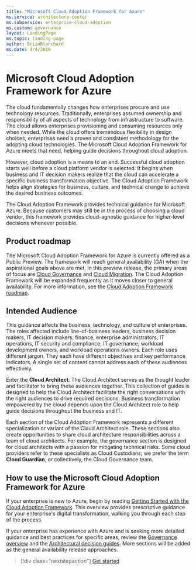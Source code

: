 ```yaml
---
title: "Microsoft Cloud Adoption Framework for Azure"
ms.service: architecture-center
ms.subservice: enterprise-cloud-adoption
ms.custom: governance
layout: LandingPage
ms.topic: landing-page
author: BrianBlanchard
ms.date: 4/4/2019
---
```


# Microsoft Cloud Adoption Framework for Azure

The cloud fundamentally changes how enterprises procure and use technology resources. Traditionally, enterprises assumed ownership and responsibility of all aspects of technology from infrastructure to software. The cloud allows enterprises provisioning and consuming resources only when needed. While the cloud offers tremendous flexibility in design choices, enterprises need a proven and consistent methodology for the adopting cloud technologies. The Microsoft Cloud Adoption Framework for Azure meets that need, helping guide decisions throughout cloud adoption.

However, cloud adoption is a means to an end. Successful cloud adoption starts well before a cloud platform vendor is selected. It begins when business and IT decision makers realize that the cloud can accelerate a specific business transformation objective. The Cloud Adoption Framework helps align strategies for business, culture, and technical change to achieve the desired business outcomes.

The Cloud Adoption Framework provides technical guidance for Microsoft Azure. Because customers may still be in the process of choosing a cloud vendor, this framework provides cloud-agnostic guidance for higher-level decisions whenever possible.

## Product roadmap

The Microsoft Cloud Adoption Framework for Azure is currently offered as a Public Preview. The framework will reach general availability (GA) when the aspirational goals above are met. In this preview release, the primary areas of focus are [Cloud Governance](./governance/journeys/index.md) and [Cloud Migration](./migrate/index.md). The Cloud Adoption Framework will be expanded frequently as it moves closer to general availability. For more information, see the [Cloud Adoption Framework roadmap](./appendix/roadmap.md).

## Intended Audience

This guidance affects the business, technology, and culture of enterprises. The roles affected include line-of-business leaders, business decision makers, IT decision makers, finance, enterprise administrators, IT operations, IT security and compliance, IT governance, workload development owners, and workload operations owners. Each role uses different jargon. They each have different objectives and key performance indicators. A single set of content cannot address each of these audiences effectively.

Enter the **Cloud Architect**. The Cloud Architect serves as the thought leader and facilitator to bring these audiences together. This collection of guides is designed to help the Cloud Architect facilitate the right conversations with the right audiences to drive required decisions. Business transformation empowered by the cloud depends upon the Cloud Architect role to help guide decisions throughout the business and IT.

Each section of the Cloud Adoption Framework represents a different specialization or variant of the Cloud Architect role. These sections also create opportunities to share cloud architecture responsibilities across a team of cloud architects. For example, the governance section is designed for cloud architects with a passion for mitigating technical risks. Some cloud providers refer to these specialists as Cloud Custodians; we prefer the term **Cloud Guardian**, or collectively, the Cloud Governance team.

## How to use the Microsoft Cloud Adoption Framework for Azure

If your enterprise is new to Azure, begin by reading [Getting Started with the Cloud Adoption Framework](./getting-started/index.md). This overview provides prescriptive guidance for your enterprise's digital transformation, walking you through each step of the process.

If your enterprise has experience with Azure and is seeking more detailed guidance and best practices for specific areas, review the [Governance overview](./governance/index.md) and the [Architectural decision guides](./decision-guides/index.md). More sections will be added as the general availability release approaches.

> [!div class="nextstepaction"]
> [Get started](./getting-started/index.md)
